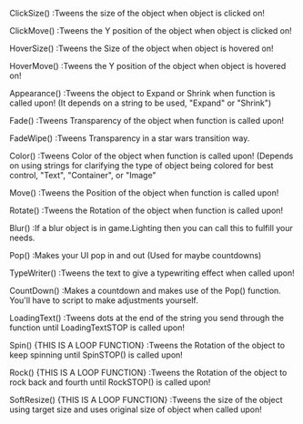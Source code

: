 ClickSize()
:Tweens the size of the object when object is clicked on!

ClickMove()
:Tweens the Y position of the object when object is clicked on!

HoverSize()
:Tweens the Size of the object when object is hovered on!

HoverMove()
:Tweens the Y position of the object when object is hovered on!

Appearance()
:Tweens the object to Expand or Shrink when function is called upon!
(It depends on a string to be used, "Expand" or "Shrink")

Fade()
:Tweens Transparency of the object when function is called upon!

FadeWipe()
:Tweens Transparency in a star wars transition way.

Color()
:Tweens Color of the object when function is called upon!
(Depends on using strings for clarifying the type of object being colored for best control, "Text", "Container", or "Image"

Move()
:Tweens the Position of the object when function is called upon!

Rotate()
:Tweens the Rotation of the object when function is called upon!

Blur()
:If a blur object is in game.Lighting then you can call this to fulfill your needs.

Pop()
:Makes your UI pop in and out (Used for maybe countdowns)

TypeWriter()
:Tweens the text to give a typewriting effect when called upon!

CountDown()
:Makes a countdown and makes use of the Pop() function. You'll have to script to make adjustments yourself.

LoadingText()
:Tweens dots at the end of the string you send through the function until LoadingTextSTOP is called upon!

Spin() {THIS IS A LOOP FUNCTION}
:Tweens the Rotation of the object to keep spinning until SpinSTOP() is called upon!

Rock() {THIS IS A LOOP FUNCTION}
:Tweens the Rotation of the object to rock back and fourth until RockSTOP() is called upon!





SoftResize() {THIS IS A LOOP FUNCTION}
:Tweens the size of the object using target size and uses original size of object when called upon!


